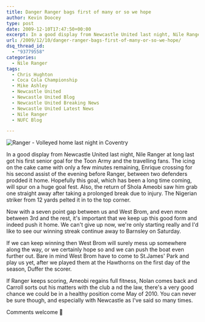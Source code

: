 ```yaml
---
title: Danger Ranger bags first of many or so we hope
author: Kevin Doocey
type: post
date: 2009-12-10T17:47:50+00:00
excerpt: In a good display from Newcastle United last night, Nile Ranger..
url: /2009/12/10/danger-ranger-bags-first-of-many-or-so-we-hope/
dsq_thread_id:
  - "93779558"
categories:
  - Nile Ranger
tags:
  - Chris Hughton
  - Coca Cola Championship
  - Mike Ashley
  - Newcastle United
  - Newcastle United Blog
  - Newcastle United Breaking News
  - Newcastle United Latest News
  - Nile Ranger
  - NUFC Blog

---
```

![Ranger - Volleyed home last night in Coventry](https://static.guim.co.uk/sys-images/Sport/Pix/pictures/2009/8/6/1249580886043/Nile-Ranger-001.jpg)

In a good display from Newcastle United last night, Nile Ranger at long last got his first senior goal for the Toon Army and the travelling fans. The icing on the cake came with only a few minutes remaining, Enrique crossing for his second assist of the evening before Ranger, between two defenders prodded it home. Hopefully this goal, which has been a long time coming, will spur  on a huge goal fest. Also, the return of Shola Ameobi saw him grab one straight away after taking a prolonged break due to injury. The Nigerian striker from 12 yards pelted it in to the top corner.

Now with a seven point gap between us and West Brom, and even more between 3rd and the rest, it's important that we keep up this good form and indeed push it home. We can't give up now, we're only starting really and I'd like to see our winning streak continue away to Barnsley on Saturday.

If we can keep winning then West Brom will surely mess up somewhere along the way, or we certainly hope so and we can push the boat even further out. Bare in mind West Brom have to come to St.James' Park and play us yet, after we played them at the Hawthorns on the first day of the season, Duffer the scorer.

If Ranger keeps scoring, Ameobi regains full fitness, Nolan comes back and Carroll sorts out his matters with the club a nd the law, there's a very good chance we could be in a healthy position come May of 2010. You can never be sure though, and especially with Newcastle as I've said so many times.

Comments welcome 🙂
